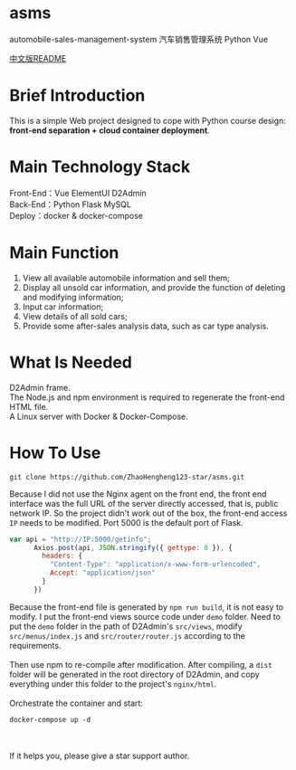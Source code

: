 # asms
automobile-sales-management-system 汽车销售管理系统 Python Vue

[中文版README](README_CN.md)
# Brief Introduction
This is a simple Web project designed to cope with Python course design: **front-end separation + cloud container deployment**.

# Main Technology Stack
Front-End：Vue  ElementUI  D2Admin<br>
Back-End：Python   Flask   MySQL<br>
Deploy：docker & docker-compose

# Main Function
1. View all available automobile information and sell them;<br>
2. Display all unsold car information, and provide the function of deleting and modifying information;<br>
3. Input car information;<br>
4. View details of all sold cars;<br>
5. Provide some after-sales analysis data, such as car type analysis.<br>

# What Is Needed
D2Admin frame.<br>
The Node.js and npm environment is required to regenerate the front-end HTML file.<br>
A Linux server with Docker & Docker-Compose.

# How To Use
```
git clone https://github.com/ZhaoHengheng123-star/asms.git
```
Because I did not use the Nginx agent on the front end, the front end interface was the full URL of the server directly accessed, that is, public network IP. So the project didn't work out of the box, the front-end access `IP` needs to be modified. Port 5000 is the default port of Flask.
```javascript
var api = "http://IP:5000/getinfo";
      Axios.post(api, JSON.stringify({ gettype: 0 }), {
        headers: {
          "Content-Type": "application/x-www-form-urlencoded",
          Accept: "application/json"
        }
      })
```
Because the front-end file is generated by `npm run build`, it is not easy to modify. I put the front-end views source code under `demo` folder. Need to put the `demo` folder in the path of D2Admin's `src/views`, modify `src/menus/index.js` and `src/router/router.js` according to the requirements. <br><br>
Then use npm to re-compile after modification. After compiling, a `dist` folder will be generated in the root directory of D2Admin, and copy everything under this folder to the project's `nginx/html`.<br><br>
Orchestrate the container and start:
```
docker-compose up -d
```
<br><br>
If it helps you, please give a star support author.
